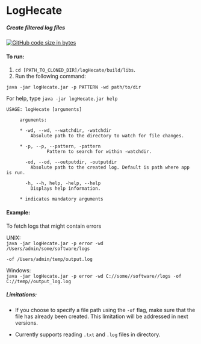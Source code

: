 # LogHecate
#####  Create filtered log files

[![GitHub code size in bytes](https://img.shields.io/github/languages/code-size/badges/shields.svg?style=popout)](https://github.com/kbbgl/logHecate)

#### To run:

1) `cd [PATH_TO_CLONED_DIR]/logHecate/build/libs`.
2) Run the following command:

<code>java -jar logHecate.jar -p PATTERN -wd path/to/dir</code>
 
 For help, type <code>java -jar logHecate.jar help </code>
 
 ```
 USAGE: logHecate [arguments]
 
      arguments:
       
      * -wd, --wd, --watchdir, -watchdir
          Absolute path to the directory to watch for file changes.
          
      * -p, --p, --pattern, -pattern
                Pattern to search for within -watchdir.
         
        -od, --od, --outputdir, -outputdir
          Absolute path to the created log. Default is path where app is run.
          
        -h, --h, help, -help, --help
          Displays help information.

      * indicates mandatory arguments          
```       
   
#### Example: 
To fetch logs that might contain errors
 
 UNIX:   
 <code>java -jar logHecate.jar -p error -wd /Users/admin/some/software/logs   
 -of /Users/admin/temp/output.log</code>
 
 Windows:  
 <code>java -jar logHecate.jar -p error -wd C://some//software//logs -of C://temp//output_log.log</code>
 
 
##### Limitations:
 
 * If you choose to specify a file path using the `-of` flag, make sure that the file has already been created.
 This limitation will be addressed in next versions.
 
 * Currently supports reading `.txt` and `.log` files in directory.